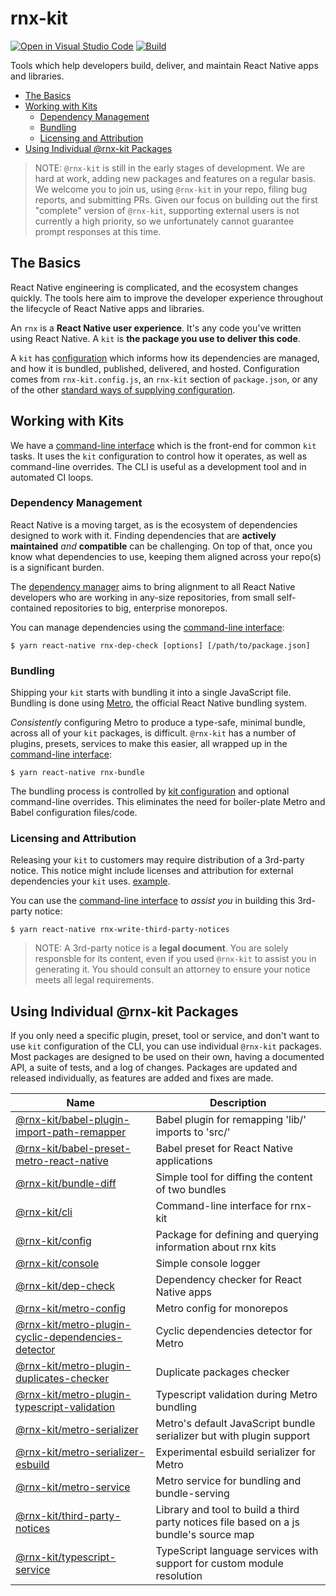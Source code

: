# rnx-kit

[![Open in Visual Studio Code](https://open.vscode.dev/badges/open-in-vscode.svg)](https://open.vscode.dev/microsoft/rnx-kit)
[![Build](https://github.com/microsoft/rnx-kit/actions/workflows/build.yml/badge.svg)](https://github.com/microsoft/rnx-kit/actions/workflows/build.yml)

Tools which help developers build, deliver, and maintain React Native apps and
libraries.

- [The Basics](#The-Basics)
- [Working with Kits](#Working-with-Kits)
  - [Dependency Management](#Dependency-Management)
  - [Bundling](#Bundling)
  - [Licensing and Attribution](#Licensing-and-Attribution)
- [Using Individual @rnx-kit Packages](#Using-Individual-%40rnx%2Dkit-Packages)

> NOTE: `@rnx-kit` is still in the early stages of development. We are hard at
> work, adding new packages and features on a regular basis. We welcome you to
> join us, using `@rnx-kit` in your repo, filing bug reports, and submitting
> PRs. Given our focus on building out the first "complete" version of
> `@rnx-kit`, supporting external users is not currently a high priority, so we
> unfortunately cannot guarantee prompt responses at this time.

## The Basics

React Native engineering is complicated, and the ecosystem changes quickly. The
tools here aim to improve the developer experience throughout the lifecycle of
React Native apps and libraries.

An `rnx` is a **React Native user experience**. It's any code you've written
using React Native. A `kit` is **the package you use to deliver this code**.

A `kit` has
[configuration](https://github.com/microsoft/rnx-kit/tree/main/packages/config)
which informs how its dependencies are managed, and how it is bundled,
published, delivered, and hosted. Configuration comes from `rnx-kit.config.js`,
an `rnx-kit` section of `package.json`, or any of the other
[standard ways of supplying configuration](https://github.com/davidtheclark/cosmiconfig).

## Working with Kits

We have a
[command-line interface](https://github.com/microsoft/rnx-kit/tree/main/packages/cli)
which is the front-end for common `kit` tasks. It uses the `kit` configuration
to control how it operates, as well as command-line overrides. The CLI is useful
as a development tool and in automated CI loops.

### Dependency Management

React Native is a moving target, as is the ecosystem of dependencies designed to
work with it. Finding dependencies that are **actively maintained** _and_
**compatible** can be challenging. On top of that, once you know what
dependencies to use, keeping them aligned across your repo(s) is a significant
burden.

The
[dependency manager](https://github.com/microsoft/rnx-kit/tree/main/packages/dep-check)
aims to bring alignment to all React Native developers who are working in
any-size repositories, from small self-contained repositories to big, enterprise
monorepos.

You can manage dependencies using the
[command-line interface](https://github.com/microsoft/rnx-kit/tree/main/packages/cli):

```
$ yarn react-native rnx-dep-check [options] [/path/to/package.json]
```

### Bundling

Shipping your `kit` starts with bundling it into a single JavaScript file.
Bundling is done using [Metro](https://facebook.github.io/metro), the official
React Native bundling system.

_Consistently_ configuring Metro to produce a type-safe, minimal bundle, across
all of your `kit` packages, is difficult. `@rnx-kit` has a number of plugins,
presets, services to make this easier, all wrapped up in the
[command-line interface](https://github.com/microsoft/rnx-kit/tree/main/packages/cli):

```
$ yarn react-native rnx-bundle
```

The bundling process is controlled by
[kit configuration](https://github.com/microsoft/rnx-kit/tree/main/packages/config)
and optional command-line overrides. This eliminates the need for boiler-plate
Metro and Babel configuration files/code.

### Licensing and Attribution

Releasing your `kit` to customers may require distribution of a 3rd-party
notice. This notice might include licenses and attribution for external
dependencies your `kit` uses.
[example](https://www.microsoft.com/en-us/legal/products/notices).

You can use the
[command-line interface](https://github.com/microsoft/rnx-kit/tree/main/packages/cli)
to _assist you_ in building this 3rd-party notice:

```
$ yarn react-native rnx-write-third-party-notices
```

> NOTE: A 3rd-party notice is a **legal document**. You are solely responsble
> for its content, even if you used `@rnx-kit` to assist you in generating it.
> You should consult an attorney to ensure your notice meets all legal
> requirements.

## Using Individual @rnx-kit Packages

If you only need a specific plugin, preset, tool or service, and don't want to
use `kit` configuration of the CLI, you can use individual `@rnx-kit` packages.
Most packages are designed to be used on their own, having a documented API, a
suite of tests, and a log of changes. Packages are updated and released
individually, as features are added and fixes are made.

<!-- The following table can be updated by running `yarn update-readme` -->
<!-- @rnx-kit start -->

| Name                                                                                                                                                    | Description                                                                            |
| ------------------------------------------------------------------------------------------------------------------------------------------------------- | -------------------------------------------------------------------------------------- |
| [@rnx-kit/babel-plugin-import-path-remapper](https://github.com/microsoft/rnx-kit/tree/main/packages/babel-plugin-import-path-remapper)                 | Babel plugin for remapping 'lib/' imports to 'src/'                                    |
| [@rnx-kit/babel-preset-metro-react-native](https://github.com/microsoft/rnx-kit/tree/main/packages/babel-preset-metro-react-native)                     | Babel preset for React Native applications                                             |
| [@rnx-kit/bundle-diff](https://github.com/microsoft/rnx-kit/tree/main/packages/bundle-diff)                                                             | Simple tool for diffing the content of two bundles                                     |
| [@rnx-kit/cli](https://github.com/microsoft/rnx-kit/tree/main/packages/cli)                                                                             | Command-line interface for rnx-kit                                                     |
| [@rnx-kit/config](https://github.com/microsoft/rnx-kit/tree/main/packages/config)                                                                       | Package for defining and querying information about rnx kits                           |
| [@rnx-kit/console](https://github.com/microsoft/rnx-kit/tree/main/packages/console)                                                                     | Simple console logger                                                                  |
| [@rnx-kit/dep-check](https://github.com/microsoft/rnx-kit/tree/main/packages/dep-check)                                                                 | Dependency checker for React Native apps                                               |
| [@rnx-kit/metro-config](https://github.com/microsoft/rnx-kit/tree/main/packages/metro-config)                                                           | Metro config for monorepos                                                             |
| [@rnx-kit/metro-plugin-cyclic-dependencies-detector](https://github.com/microsoft/rnx-kit/tree/main/packages/metro-plugin-cyclic-dependencies-detector) | Cyclic dependencies detector for Metro                                                 |
| [@rnx-kit/metro-plugin-duplicates-checker](https://github.com/microsoft/rnx-kit/tree/main/packages/metro-plugin-duplicates-checker)                     | Duplicate packages checker                                                             |
| [@rnx-kit/metro-plugin-typescript-validation](https://github.com/microsoft/rnx-kit/tree/main/packages/metro-plugin-typescript-validation)               | Typescript validation during Metro bundling                                            |
| [@rnx-kit/metro-serializer](https://github.com/microsoft/rnx-kit/tree/main/packages/metro-serializer)                                                   | Metro's default JavaScript bundle serializer but with plugin support                   |
| [@rnx-kit/metro-serializer-esbuild](https://github.com/microsoft/rnx-kit/tree/main/packages/metro-serializer-esbuild)                                   | Experimental esbuild serializer for Metro                                              |
| [@rnx-kit/metro-service](https://github.com/microsoft/rnx-kit/tree/main/packages/metro-service)                                                         | Metro service for bundling and bundle-serving                                          |
| [@rnx-kit/third-party-notices](https://github.com/microsoft/rnx-kit/tree/main/packages/third-party-notices)                                             | Library and tool to build a third party notices file based on a js bundle's source map |
| [@rnx-kit/typescript-service](https://github.com/microsoft/rnx-kit/tree/main/packages/typescript-service)                                               | TypeScript language services with support for custom module resolution                 |

<!-- @rnx-kit end -->
